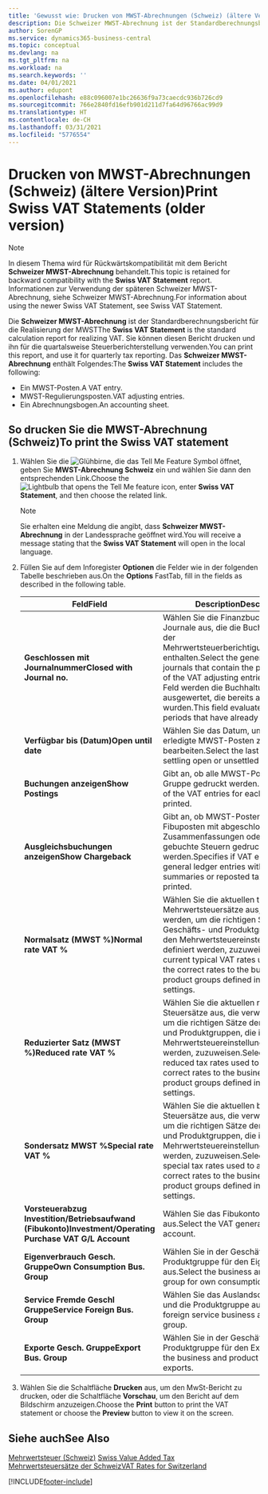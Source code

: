```yaml
---
title: 'Gewusst wie: Drucken von MWST-Abrechnungen (Schweiz) (ältere Version)'
description: Die Schweizer MWST-Abrechnung ist der Standardberechnungsbericht für die Realisierung der MWST Sie können diesen Bericht drucken und ihn für die quartalsweise Steuerberichterstellung verwenden.
author: SorenGP
ms.service: dynamics365-business-central
ms.topic: conceptual
ms.devlang: na
ms.tgt_pltfrm: na
ms.workload: na
ms.search.keywords: ''
ms.date: 04/01/2021
ms.author: edupont
ms.openlocfilehash: e88c096007e1bc26636f9a73caecdc936b726cd9
ms.sourcegitcommit: 766e2840fd16efb901d211d7fa64d96766ac99d9
ms.translationtype: HT
ms.contentlocale: de-CH
ms.lasthandoff: 03/31/2021
ms.locfileid: "5776554"
---
```

# <a name="print-swiss-vat-statements-older-version"></a><span data-ttu-id="7b1c4-104">Drucken von MWST-Abrechnungen (Schweiz) (ältere Version)</span><span class="sxs-lookup"><span data-stu-id="7b1c4-104">Print Swiss VAT Statements (older version)</span></span>

> [!NOTE]  
>  <span data-ttu-id="7b1c4-105">In diesem Thema wird für Rückwärtskompatibilität mit dem Bericht **Schweizer MWST-Abrechnung** behandelt.</span><span class="sxs-lookup"><span data-stu-id="7b1c4-105">This topic is retained for backward compatibility with the **Swiss VAT Statement** report.</span></span> <span data-ttu-id="7b1c4-106">Informationen zur Verwendung der späteren Schweizer MWST-Abrechnung, siehe Schweizer MWST-Abrechnung.</span><span class="sxs-lookup"><span data-stu-id="7b1c4-106">For information about using the newer Swiss VAT Statement, see Swiss VAT Statement.</span></span>  

<span data-ttu-id="7b1c4-107">Die **Schweizer MWST-Abrechnung** ist der Standardberechnungsbericht für die Realisierung der MWST</span><span class="sxs-lookup"><span data-stu-id="7b1c4-107">The **Swiss VAT Statement** is the standard calculation report for realizing VAT.</span></span> <span data-ttu-id="7b1c4-108">Sie können diesen Bericht drucken und ihn für die quartalsweise Steuerberichterstellung verwenden.</span><span class="sxs-lookup"><span data-stu-id="7b1c4-108">You can print this report, and use it for quarterly tax reporting.</span></span> <span data-ttu-id="7b1c4-109">Das **Schweizer MWST-Abrechnung** enthält Folgendes:</span><span class="sxs-lookup"><span data-stu-id="7b1c4-109">The **Swiss VAT Statement** includes the following:</span></span>  

- <span data-ttu-id="7b1c4-110">Ein MWST-Posten.</span><span class="sxs-lookup"><span data-stu-id="7b1c4-110">A VAT entry.</span></span>  
- <span data-ttu-id="7b1c4-111">MWST-Regulierungsposten.</span><span class="sxs-lookup"><span data-stu-id="7b1c4-111">VAT adjusting entries.</span></span>  
- <span data-ttu-id="7b1c4-112">Ein Abrechnungsbogen.</span><span class="sxs-lookup"><span data-stu-id="7b1c4-112">An accounting sheet.</span></span>  

## <a name="to-print-the-swiss-vat-statement"></a><span data-ttu-id="7b1c4-113">So drucken Sie die MWST-Abrechnung (Schweiz)</span><span class="sxs-lookup"><span data-stu-id="7b1c4-113">To print the Swiss VAT statement</span></span>  

1.  <span data-ttu-id="7b1c4-114">Wählen Sie die ![Glühbirne, die das Tell Me Feature](../../media/ui-search/search_small.png "Tell me-Funktion") Symbol öffnet, geben Sie **MWST-Abrechnung Schweiz** ein und wählen Sie dann den entsprechenden Link.</span><span class="sxs-lookup"><span data-stu-id="7b1c4-114">Choose the ![Lightbulb that opens the Tell Me feature](../../media/ui-search/search_small.png "Tell me what you want to do") icon, enter **Swiss VAT Statement**, and then choose the related link.</span></span>  

    > [!NOTE]  
    >  <span data-ttu-id="7b1c4-115">Sie erhalten eine Meldung die angibt, dass **Schweizer MWST-Abrechnung** in der Landessprache geöffnet wird.</span><span class="sxs-lookup"><span data-stu-id="7b1c4-115">You will receive a message stating that the **Swiss VAT Statement** will open in the local language.</span></span>  

2.  <span data-ttu-id="7b1c4-116">Füllen Sie auf dem Inforegister **Optionen** die Felder wie in der folgenden Tabelle beschrieben aus.</span><span class="sxs-lookup"><span data-stu-id="7b1c4-116">On the **Options** FastTab, fill in the fields as described in the following table.</span></span>  

    |<span data-ttu-id="7b1c4-117">Feld</span><span class="sxs-lookup"><span data-stu-id="7b1c4-117">Field</span></span>|<span data-ttu-id="7b1c4-118">Description</span><span class="sxs-lookup"><span data-stu-id="7b1c4-118">Description</span></span>|  
    |---------------------------------|---------------------------------------|  
    |<span data-ttu-id="7b1c4-119">**Geschlossen mit Journalnummer**</span><span class="sxs-lookup"><span data-stu-id="7b1c4-119">**Closed with Journal no.**</span></span>|<span data-ttu-id="7b1c4-120">Wählen Sie die Finanzbuchhaltungserf.-Journale aus, die die Buchungsquelle der Mehrwertsteuerberichtigungsbuchungen enthalten.</span><span class="sxs-lookup"><span data-stu-id="7b1c4-120">Select the general ledger journals that contain the posting source of the VAT adjusting entries.</span></span> <span data-ttu-id="7b1c4-121">In diesem Feld werden die Buchhaltungsperioden ausgewertet, die bereits ausgeglichen wurden.</span><span class="sxs-lookup"><span data-stu-id="7b1c4-121">This field evaluates accounting periods that have already been settled.</span></span>|  
    |<span data-ttu-id="7b1c4-122">**Verfügbar bis (Datum)**</span><span class="sxs-lookup"><span data-stu-id="7b1c4-122">**Open until date**</span></span>|<span data-ttu-id="7b1c4-123">Wählen Sie das Datum, um offene oder erledigte MWST-Posten zu bearbeiten.</span><span class="sxs-lookup"><span data-stu-id="7b1c4-123">Select the last date for settling open or unsettled VAT entries.</span></span>|  
    |<span data-ttu-id="7b1c4-124">**Buchungen anzeigen**</span><span class="sxs-lookup"><span data-stu-id="7b1c4-124">**Show Postings**</span></span>|<span data-ttu-id="7b1c4-125">Gibt an, ob alle MWST-Posten für jede Gruppe gedruckt werden.</span><span class="sxs-lookup"><span data-stu-id="7b1c4-125">Specifies if all of the VAT entries for each group will be printed.</span></span>|  
    |<span data-ttu-id="7b1c4-126">**Ausgleichsbuchungen anzeigen**</span><span class="sxs-lookup"><span data-stu-id="7b1c4-126">**Show Chargeback**</span></span>|<span data-ttu-id="7b1c4-127">Gibt an, ob MWST-Posten und Fibuposten mit abgeschlossenen Zusammenfassungen oder erneut gebuchte Steuern gedruckt werden.</span><span class="sxs-lookup"><span data-stu-id="7b1c4-127">Specifies if VAT entries and general ledger entries with closed summaries or reposted tax will be printed.</span></span>|  
    |<span data-ttu-id="7b1c4-128">**Normalsatz (MWST %)**</span><span class="sxs-lookup"><span data-stu-id="7b1c4-128">**Normal rate VAT %**</span></span>|<span data-ttu-id="7b1c4-129">Wählen Sie die aktuellen typischen Mehrwertsteuersätze aus, die verwendet werden, um die richtigen Sätze den Geschäfts- und Produktgruppen, die in den Mehrwertsteuereinstellungen definiert werden, zuzuweisen.</span><span class="sxs-lookup"><span data-stu-id="7b1c4-129">Select the current typical VAT rates used to assign the correct rates to the business and product groups defined in the VAT settings.</span></span>|  
    |<span data-ttu-id="7b1c4-130">**Reduzierter Satz (MWST %)**</span><span class="sxs-lookup"><span data-stu-id="7b1c4-130">**Reduced rate VAT %**</span></span>|<span data-ttu-id="7b1c4-131">Wählen Sie die aktuellen reduzierten Steuersätze aus, die verwendet werden, um die richtigen Sätze den Geschäfts- und Produktgruppen, die in den Mehrwertsteuereinstellungen definiert werden, zuzuweisen.</span><span class="sxs-lookup"><span data-stu-id="7b1c4-131">Select the current reduced tax rates used to assign the correct rates to the business and product groups defined in the VAT settings.</span></span>|  
    |<span data-ttu-id="7b1c4-132">**Sondersatz MWST %**</span><span class="sxs-lookup"><span data-stu-id="7b1c4-132">**Special rate VAT %**</span></span>|<span data-ttu-id="7b1c4-133">Wählen Sie die aktuellen besonderen Steuersätze aus, die verwendet werden, um die richtigen Sätze den Geschäfts- und Produktgruppen, die in den Mehrwertsteuereinstellungen definiert werden, zuzuweisen.</span><span class="sxs-lookup"><span data-stu-id="7b1c4-133">Select the current special tax rates used to assign the correct rates to the business and product groups defined in the VAT settings.</span></span>|  
    |<span data-ttu-id="7b1c4-134">**Vorsteuerabzug Investition/Betriebsaufwand (Fibukonto)**</span><span class="sxs-lookup"><span data-stu-id="7b1c4-134">**Investment/Operating Purchase VAT G/L Account**</span></span>|<span data-ttu-id="7b1c4-135">Wählen Sie das Fibukonto für die MWST aus.</span><span class="sxs-lookup"><span data-stu-id="7b1c4-135">Select the VAT general ledger account.</span></span>|  
    |<span data-ttu-id="7b1c4-136">**Eigenverbrauch Gesch. Gruppe**</span><span class="sxs-lookup"><span data-stu-id="7b1c4-136">**Own Consumption Bus. Group**</span></span>|<span data-ttu-id="7b1c4-137">Wählen Sie in der Geschäfts- und Produktgruppe für den Eigenverbrauch aus.</span><span class="sxs-lookup"><span data-stu-id="7b1c4-137">Select the business and product group for own consumptions.</span></span>|  
    |<span data-ttu-id="7b1c4-138">**Service Fremde Geschl Gruppe**</span><span class="sxs-lookup"><span data-stu-id="7b1c4-138">**Service Foreign Bus. Group**</span></span>|<span data-ttu-id="7b1c4-139">Wählen Sie das Auslandsdienstgeschäft und die Produktgruppe aus.</span><span class="sxs-lookup"><span data-stu-id="7b1c4-139">Select the foreign service business and product group.</span></span>|  
    |<span data-ttu-id="7b1c4-140">**Exporte Gesch. Gruppe**</span><span class="sxs-lookup"><span data-stu-id="7b1c4-140">**Export Bus. Group**</span></span>|<span data-ttu-id="7b1c4-141">Wählen Sie in der Geschäfts- und Produktgruppe für den Export aus.</span><span class="sxs-lookup"><span data-stu-id="7b1c4-141">Select the business and product group for exports.</span></span>|  

3.  <span data-ttu-id="7b1c4-142">Wählen Sie die Schaltfläche **Drucken** aus, um den MwSt-Bericht zu drucken, oder die Schaltfläche **Vorschau**, um den Bericht auf dem Bildschirm anzuzeigen.</span><span class="sxs-lookup"><span data-stu-id="7b1c4-142">Choose the **Print** button to print the VAT statement or choose the **Preview** button to view it on the screen.</span></span>  

## <a name="see-also"></a><span data-ttu-id="7b1c4-143">Siehe auch</span><span class="sxs-lookup"><span data-stu-id="7b1c4-143">See Also</span></span>  
 <span data-ttu-id="7b1c4-144">[Mehrwertsteuer (Schweiz)](swiss-value-added-tax.md) </span><span class="sxs-lookup"><span data-stu-id="7b1c4-144">[Swiss Value Added Tax](swiss-value-added-tax.md) </span></span>  
 [<span data-ttu-id="7b1c4-145">Mehrwertsteuersätze der Schweiz</span><span class="sxs-lookup"><span data-stu-id="7b1c4-145">VAT Rates for Switzerland</span></span>](vat-rates-for-switzerland.md)


[!INCLUDE[footer-include](../../includes/footer-banner.md)]